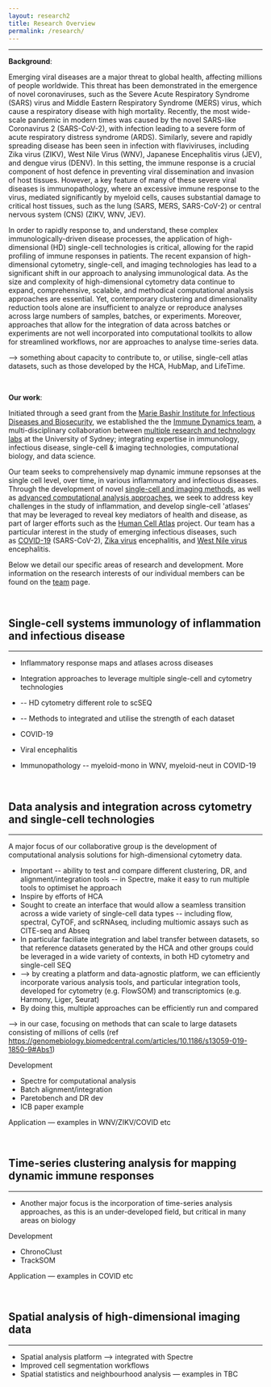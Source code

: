 ```yaml
---
layout: research2
title: Research Overview
permalink: /research/
---
```


---

**Background**: 

Emerging viral diseases are a major threat to global health, affecting millions of people worldwide. This threat has been demonstrated in the emergence of novel coronaviruses, such as the Severe Acute Respiratory Syndrome (SARS) virus and Middle Eastern Respiratory Syndrome (MERS) virus, which cause a respiratory disease with high mortality. Recently, the most wide-scale pandemic in modern times was caused by the novel SARS-like Coronavirus 2 (SARS-CoV-2), with infection leading to a severe form of acute respiratory distress syndrome (ARDS). Similarly, severe and rapidly spreading disease has been seen in infection with flaviviruses, including Zika virus (ZIKV), West Nile Virus (WNV), Japanese Encephalitis virus (JEV), and dengue virus (DENV). In this setting, the immune response is a crucial component of host defence in preventing viral dissemination and invasion of host tissues. However, a key feature of many of these severe viral diseases is immunopathology, where an excessive immune response to the virus, mediated significantly by myeloid cells, causes substantial damage to critical host tissues, such as the lung (SARS, MERS, SARS-CoV-2) or central nervous system (CNS) (ZIKV, WNV, JEV).

In order to rapidly response to, and understand, these complex immunologically-driven disease processes, the application of high-dimensional (HD) single-cell technologies is critical, allowing for the rapid profiling of immune responses in patients. The recent expansion of high-dimensional cytometry, single-cell, and imaging technologies has lead to a significant shift in our approach to analysing immunological data. As the size and complexity of high-dimensional cytometry data continue to expand, comprehensive, scalable, and methodical computational analysis approaches are essential. Yet, contemporary clustering and dimensionality reduction tools alone are insufficient to analyze or reproduce analyses across large numbers of samples, batches, or experiments. Moreover, approaches that allow for the integration of data across batches or experiments are not well incorporated into computational toolkits to allow for streamlined workflows, nor are approaches to analyse time-series data. 

--> something about capacity to contribute to, or utilise, single-cell atlas datasets, such as those developed by the HCA, HubMap, and LifeTime.

<br />

**Our work**: 

Initiated through a seed grant from the [Marie Bashir Institute for Infectious Diseases and Biosecurity](https://www.sydney.edu.au/marie-bashir-institute/), we established the the [Immune Dynamics team](https://immunedynamics.io/team), a multi-disciplinary collaboration between [multiple research and technology labs](https://immunedynamics.io/team) at the University of Sydney; integrating expertise in immunology, infectious disease, single-cell & imaging technologies, computational biology, and data science. 

Our team seeks to comprehensively map dynamic immune repsonses at the single cell level, over time, in various inflammatory and infectious diseases. Through the development of novel [single-cell and imaging methods](), as well as [advanced computational analysis approaches](), we seek to address key challenges in the study of inflammation, and develop single-cell 'atlases' that may be leveraged to reveal key mediators of health and disease, as part of larger efforts such as the [Human Cell Atlas]() project. Our team has a particular interest in the study of emerging infectious diseases, such as [COVID-19](https://tomashhurst.github.io/research/#application-to-disease) (SARS-CoV-2), [Zika virus](https://tomashhurst.github.io/research/#application-to-disease) encephalitis, and [West Nile virus](https://tomashhurst.github.io/research/#application-to-disease) encephalitis. 

Below we detail our specific areas of research and development. More information on the research interests of our individual members can be found on the [team](https://immunedynamics.io/team/) page.

<br />

## Single-cell systems immunology of inflammation and infectious disease

---

- Inflammatory response maps and atlases across diseases
- Integration approaches to leverage multiple single-cell and cytometry technologies
- -- HD cytometry different role to scSEQ
- -- Methods to integrated and utilise the strength of each dataset
- COVID-19
- Viral encephalitis

- Immunopathology -- myeloid-mono in WNV, myeloid-neut in COVID-19

<br />

## Data analysis and integration across cytometry and single-cell technologies

---

A major focus of our collaborative group is the development of computational analysis solutions for high-dimensional cytometry data.

- Important -- ability to test and compare different clustering, DR, and alignment/integration tools -- in Spectre, make it easy to run multiple tools to optimiset he approach 
- Inspire by efforts of HCA
- Sought to create an interface that would allow a seamless transition across a wide variety of single-cell data types -- including flow, spectral, CyTOF, and scRNAseq, including multiomic assays such as CITE-seq and Abseq
- In particular faciliate integration and label transfer between datasets, so that reference datasets generated by the HCA and other groups could be leveraged in a wide variety of contexts, in both HD cytometry and single-cell SEQ
- --> by creating a platform and data-agnostic platform, we can efficiently incorporate various analysis tools, and particular integration tools, developed for cytometry (e.g. FlowSOM) and transcriptomics (e.g. Harmony, Liger, Seurat)
- By doing this, multiple approaches can be efficiently run and compared

--> in our case, focusing on methods that can scale to large datasets consisting of millions of cells (ref https://genomebiology.biomedcentral.com/articles/10.1186/s13059-019-1850-9#Abs1)

Development
- Spectre for computational analysis
- Batch alignment/integration
- Paretobench and DR dev
- ICB paper example

Application
— examples in WNV/ZIKV/COVID etc

<br />

## Time-series clustering analysis for mapping dynamic immune responses

---

- Another major focus is the incorporation of time-series analysis approaches, as this is an under-developed field, but critical in many areas on biology

Development
- ChronoClust
- TrackSOM

Application
— examples in COVID etc

<br />

## Spatial analysis of high-dimensional imaging data

---

- Spatial analysis platform --> integrated with Spectre
- Improved cell segmentation workflows
- Spatial statistics and neighbourhood analysis
— examples in TBC

<br />
